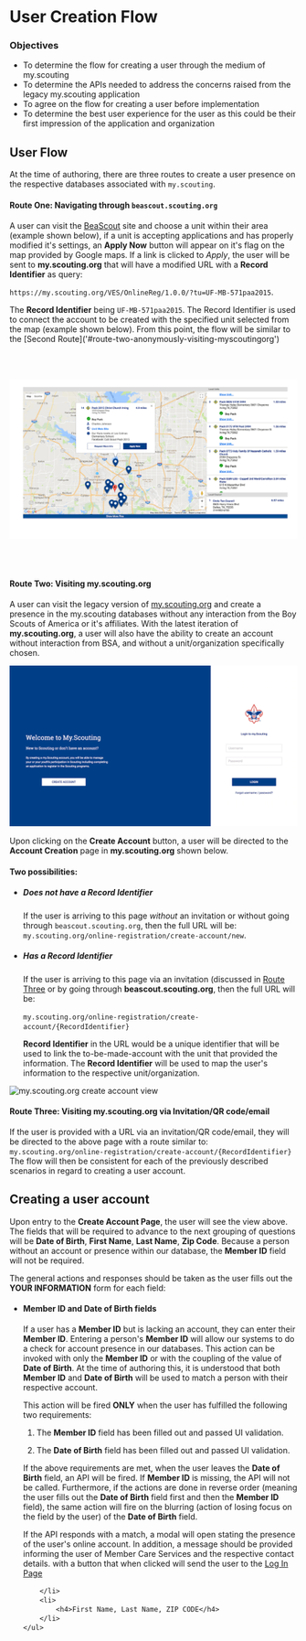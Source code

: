 <h1>User Creation Flow</h1>

<h3>Objectives</h3>

<ul>
    <li> To determine the flow for creating a user through the medium of my.scouting</li>
    <li> To determine the APIs needed to address the concerns raised from the legacy my.scouting application</li> 
    <li> To agree on the flow for creating a user before implementation</li>
    <li> To determine the best user experience for the user as this could be their first impression of the application and organization</li> 
</ul>

<h2>User Flow</h2>

<p>
    At the time of authoring, there are three routes to create a user presence on the 
    respective databases associated with <code>my.scouting</code>.
</p>

<h4>
    Route One: Navigating through <code>beascout.scouting.org</code>
</h4>

<p>
    A user can visit the <a href="https://beascout.scouting.org/BeAScoutMap.aspx">BeaScout</a> site 
    and choose
    a unit within their area (example shown below), if a unit is accepting applications and has 
    properly modified it's settings, an <strong>Apply Now</strong> button will appear on it's flag 
    on the map provided by Google maps. If a link is clicked to <em>Apply</em>, the user will be 
    sent to <strong>my.scouting.org</strong> that will have a modified URL with a <strong>Record 
    Identifier</strong> as query: 
</p>
<code>https://my.scouting.org/VES/OnlineReg/1.0.0/?tu=UF-MB-571paa2015</code>.
</p>

<p>
    The <strong>Record Identifier</strong> being <code>UF-MB-571paa2015</code>. 
    The Record Identifier is used to connect the account to be created with the specified unit 
    selected from the map (example shown below). From this point, the flow will be similar to the
    [Second Route]('#route-two-anonymously-visiting-myscoutingorg')
</p>

</br>
</br>

![beascout.scouting.org map view](./assets/beascoutmap.png "beascout.scouting.org preview")

</br>
</br>

<h4> Route Two: Visiting my.scouting.org</h4>
<p>
    A user can visit the legacy version of <a href="https://my.scouting.org">my.scouting.org</a> and 
    create a presence in the my.scouting databases without any interaction from the Boy Scouts of America or it's affiliates.
    With the latest iteration of <strong>my.scouting.org</strong>, a user will also have the ability to 
    create an account without interaction from BSA, and without a unit/organization specifically chosen.
</p>

![my.scouting.org login view](./assets/MYST_landing.png "my.scouting.org landing preview")

<p>
    Upon clicking on the <strong>Create Account</strong> button, a user will be directed to the 
    <strong>Account Creation</strong> page in <strong>my.scouting.org</strong> shown below.
</p>

<h4>Two possibilities:</h4>

<ul>
    <li> 
        <h5>Does not have a Record Identifier</h5>
        </p>
            If the user is arriving to this page <em>without</em> an invitation or 
            without going through <code>beascout.scouting.org</code>, then the full URL will be: 
            <code>my.scouting.org/online-registration/create-account/new</code>.
        </p>
    </li>
    <li>
        <h5>Has a Record Identifier</h5>
        </p>
            If the user is arriving to this page via an invitation (discussed in 
            <a href="#route-three-visiting-myscoutingorg-via-invitation">Route Three</a> or by going through 
            <strong>beascout.scouting.org</strong>, then the full URL will be:
        </p>
        <code>my.scouting.org/online-registration/create-account/{RecordIdentifier}</code>
        <p>
            <strong>Record Identifier</strong> in the URL would be a unique identifier that will be 
            used to link the to-be-made-account with the unit that provided the information. The
            <strong>Record Identifier</strong> will be used to map the user's information to the 
            respective unit/organization.
        </p>
    </li>
</ul>

![my.scouting.org create account view](./assets/MYST_create_account.png "my.scouting.org 
create account preview")

<h4>Route Three: Visiting my.scouting.org via Invitation/QR code/email</h4>

<p>
    If the user is provided with a URL via an invitation/QR code/email, they will be directed to the
    above page with a route similar to: 
    <br />
    <code>my.scouting.org/online-registration/create-account/{RecordIdentifier}</code>
    <br />
    The flow will then be consistent for each of the previously described scenarios in regard to 
    creating a user account.
</p>
    
<h2>Creating a user account</h2>

<p>
    Upon entry to the <strong>Create Account Page</strong>, the user will see the view above.
    The fields that will be required to advance to the next grouping of questions will be 
    <strong>Date of Birth</strong>, <strong>First Name</strong>, <strong>Last Name</strong>, 
    <strong>Zip Code</strong>. Because a person without an account or presence within our database, 
    the <strong>Member ID</strong> field will not be required. 
</p>

<span> 
    The general actions and responses should be taken as the user fills out the <strong>YOUR 
    INFORMATION</strong> form for each field:
    <ul>
        <li>
            <h4>Member ID and Date of Birth fields</h4>
            <p>
                If a user has a <strong>Member ID</strong> but is lacking an account, they can enter 
                their <strong>Member ID</strong>. Entering a person's <strong>Member ID</strong> will
                allow our systems to do a check for account presence in our databases. This action 
                can be invoked with only the <strong>Member ID</strong> or with the coupling of 
                the value of <strong>Date of Birth</strong>. At the time of authoring this, it is 
                understood that both <strong>Member ID</strong> and <strong>Date of Birth</strong> 
                will be used to match a person with their respective account.
            </p>
            <p>
                This action will be fired <strong>ONLY</strong> when the user has fulfilled the 
                following two requirements:
            </p>
            <ol>
                <li>
                    <p>
                        The <strong>Member ID</strong> field has been filled out and passed UI 
                        validation.
                    </p>
                </li>
                <li>
                   <p>
                        The <strong>Date of Birth</strong> field has been filled out and passed UI 
                        validation.
                   </p>
                </li>
            </ol> 
            <p>
                If the above requirements are met, when the user leaves the <strong>Date of 
                Birth</strong> field, an API will be fired. If <strong>Member ID</strong> is 
                missing, the API will not be called. Furthermore, if the actions are done in 
                reverse order (meaning the user fills out the <strong>Date of Birth</strong> 
                field first and then the <strong>Member ID</strong> field), the same action will 
                fire on the blurring (action of losing focus on the field by the user) of the 
                <strong>Date of Birth</strong> field.
            </p>
    
If the API responds with a match, a modal will open stating the presence of the 
user's online account. In addition, a message should be provided informing the 
user of Member Care Services and the respective contact details. with a 
button that when clicked will send the user to the 
[Log In Page]("#route-two-anonymously-visiting-myscoutingorg") 
                
        </li>
        <li>
            <h4>First Name, Last Name, ZIP CODE</h4>
        </li>
    </ul>
</span>








